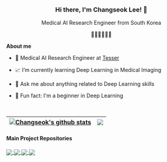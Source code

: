 ### <div align="center">Hi there, I'm Changseok Lee! 👋</div>  
  

<div align="center">Medical AI Research Engineer from South Korea  

👨‍💻🇰🇷🙇‍♂️</div>  

**About me**

- 💼 Medical AI Research Engineer at [Tesser](https://www.tesser.co.kr)

- 📈 I’m currently learning Deep Learning in Medical Imaging 

- 💬 Ask me about anything related to Deep Learning skills

- 🤭 Fun fact: I'm a beginner in Deep Learning  

<br />

| <a href="https://github.com/wjh1065/github-readme-stats"><img align="center" src="https://github-readme-stats.vercel.app/api?username=wjh1065&show_icons=true&include_all_commits=true&theme=buefy&hide_border=true" alt="Changseok's github stats" /></a> | <a href="https://github.com/wjh1065/github-readme-stats"><img align="center" src="https://github-readme-stats.vercel.app/api/top-langs/?username=wjh1065&layout=compact&theme=buefy&hide_border=true" /></a> |
| ------------- | ------------- |

#### Main Project Repositories


<a href="https://github.com/wjh1065/PVC-of-PET-images-using-3D-ResUnet">
  <img align="center" src="https://github-readme-stats.vercel.app/api/pin/?username=wjh1065&repo=PVC-of-PET-images-using-3D-ResUnet&theme=buefy" />
</a>
<a href="https://github.com/wjh1065/Gray-matter-segmentation-of-MR-images-Using-3D-ResUnet">
  <img align="center" src="https://github-readme-stats.vercel.app/api/pin/?username=wjh1065&repo=Gray-matter-segmentation-of-MR-images-Using-3D-ResUnet&theme=buefy" />
</a>
<a href="https://github.com/wjh1065/DeepSORT-with-Bird-Eye-View">
  <img align="center" src="https://github-readme-stats.vercel.app/api/pin/?username=wjh1065&repo=DeepSORT-with-Bird-Eye-View&theme=buefy" />
</a>
<a href="https://github.com/wjh1065/3D-Patch-Based-Training">
  <img align="center" src="https://github-readme-stats.vercel.app/api/pin/?username=wjh1065&repo=3D-Patch-Based-Training&theme=buefy" />
</a>

<br />
<br />
